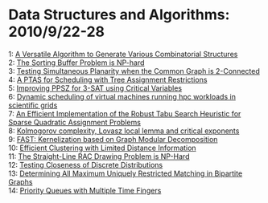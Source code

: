# Data Structures and Algorithms: 2010/9/22-28  
1: [A Versatile Algorithm to Generate Various Combinatorial Structures](https://doi.org/10.48550/arXiv.1009.4214)  
2: [The Sorting Buffer Problem is NP-hard](https://doi.org/10.48550/arXiv.1009.4355)  
3: [Testing Simultaneous Planarity when the Common Graph is 2-Connected](https://doi.org/10.48550/arXiv.1009.4517)  
4: [A PTAS for Scheduling with Tree Assignment Restrictions](https://doi.org/10.48550/arXiv.1009.4529)  
5: [Improving PPSZ for 3-SAT using Critical Variables](https://doi.org/10.48550/arXiv.1009.4830)  
6: [Dynamic scheduling of virtual machines running hpc workloads in  scientific grids](https://doi.org/10.48550/arXiv.1009.4841)  
7: [An Efficient Implementation of the Robust Tabu Search Heuristic for  Sparse Quadratic Assignment Problems](https://doi.org/10.48550/arXiv.1009.4880)  
8: [Kolmogorov complexity, Lovasz local lemma and critical exponents](https://doi.org/10.48550/arXiv.1009.4995)  
9: [FAST: Kernelization based on Graph Modular Decomposition](https://doi.org/10.48550/arXiv.1009.5143)  
10: [Efficient Clustering with Limited Distance Information](https://doi.org/10.48550/arXiv.1009.5168)  
11: [The Straight-Line RAC Drawing Problem is NP-Hard](https://doi.org/10.48550/arXiv.1009.5227)  
12: [Testing Closeness of Discrete Distributions](https://doi.org/10.48550/arXiv.1009.5397)  
13: [Determining All Maximum Uniquely Restricted Matching in Bipartite Graphs](https://doi.org/10.48550/arXiv.1009.5435)  
14: [Priority Queues with Multiple Time Fingers](https://doi.org/10.48550/arXiv.1009.5538)  